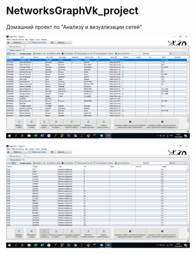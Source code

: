# NetworksGraphVk_project
Домашний проект по "Анализу и визуализации сетей"

![Image alt](https://raw.githubusercontent.com/MVShukhman/NetworksGraphVk_project/master/image_2020-03-19_23-25-09.png)

![Image alt](https://raw.githubusercontent.com/MVShukhman/NetworksGraphVk_project/master/image_2020-03-19_23-26-21.png)
